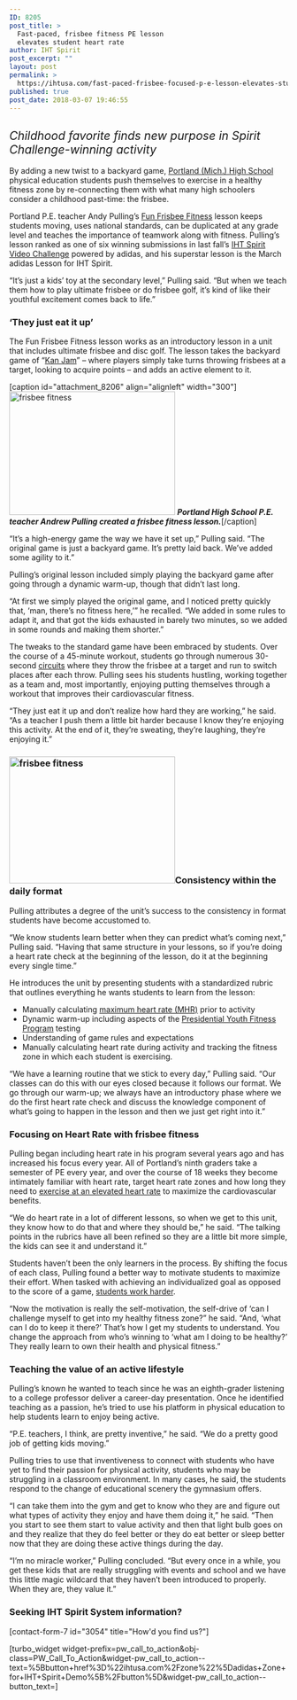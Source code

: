 ```yaml
---
ID: 8205
post_title: >
  Fast-paced, frisbee fitness PE lesson
  elevates student heart rate
author: IHT Spirit
post_excerpt: ""
layout: post
permalink: >
  https://ihtusa.com/fast-paced-frisbee-focused-p-e-lesson-elevates-student-heart-rate/
published: true
post_date: 2018-03-07 19:46:55
---
```

<h2><i><span style="font-weight: 400;">Childhood favorite finds new purpose in Spirit Challenge-winning activity</span></i></h2>
<span style="font-weight: 400;">By adding a new twist to a backyard game, </span><a href="http://popl.ink/HrGZBz" target="_blank" rel="nofollow noopener"><span style="font-weight: 400;">Portland (Mich.) High School</span></a><span style="font-weight: 400;"> physical education students push themselves to exercise in a healthy fitness zone by re-connecting them with what many high schoolers consider a childhood past-time: the frisbee.</span>

<span style="font-weight: 400;">Portland P.E. teacher Andy Pulling’s </span><a href="https://ihtusa.wishpond.com/lessons-from-a-superstar/entries/170007118"><span style="font-weight: 400;">Fun Frisbee Fitness</span></a><span style="font-weight: 400;"> lesson keeps students moving, uses national standards, can be duplicated at any grade level and teaches the importance of teamwork along with fitness. Pulling’s lesson ranked as one of six winning submissions in last fall’s </span><a href="https://ihtusa.com/adidas-challenge-winners-2/"><span style="font-weight: 400;">IHT Spirit Video Challenge</span></a><span style="font-weight: 400;"> powered by adidas, and his superstar lesson is the March adidas Lesson for IHT Spirit.</span>

<span style="font-weight: 400;">“It’s just a kids’ toy at the secondary level,” Pulling said. “But when we teach them how to play ultimate frisbee or do frisbee golf, it’s kind of like their youthful excitement comes back to life.”</span><!--more-->
<h3><b>‘They just eat it up’</b></h3>
<span style="font-weight: 400;">The Fun Frisbee Fitness lesson works as an introductory lesson in a unit that includes ultimate frisbee and disc golf. The lesson takes the backyard game of “<a href="http://popl.ink/DVZvrQ" target="_blank" rel="nofollow noopener">Kan Jam</a>” – where players simply take turns throwing frisbees at a target, looking to acquire points – and adds an active element to it.</span>

[caption id="attachment_8206" align="alignleft" width="300"]<a href="https://ihtusa.com/wp-content/uploads/2018/03/Pulling.jpg"><img class="wp-image-8206 size-medium" src="https://ihtusa.com/wp-content/uploads/2018/03/Pulling-300x223.jpg" alt="frisbee fitness" width="300" height="223" /></a> <em><strong>Portland High School P.E. teacher Andrew Pulling created a frisbee fitness lesson.</strong></em>[/caption]

<span style="font-weight: 400;">“It’s a high-energy game the way we have it set up,” Pulling said. “The original game is just a backyard game. It’s pretty laid back. We’ve added some agility to it.”</span>

<span style="font-weight: 400;">Pulling’s original lesson included simply playing the backyard game after going through a dynamic warm-up, though that didn’t last long.</span>

<span style="font-weight: 400;">“At first we simply played the original game, and I noticed pretty quickly that, ‘man, there’s no fitness here,’” he recalled. “We added in some rules to adapt it, and that got the kids exhausted in barely two minutes, so we added in some rounds and making them shorter.”</span>

<span style="font-weight: 400;">The tweaks to the standard game have been embraced by students. Over the course of a 45-minute workout, students go through numerous 30-second </span><a href="https://ihtusa.com/fit-life-utilizes-hiit-principles-in-physical-education/"><span style="font-weight: 400;">circuits</span></a><span style="font-weight: 400;"> where they throw the frisbee at a target and run to switch places after each throw. Pulling sees his students hustling, working together as a team and, most importantly, enjoying putting themselves through a workout that improves their cardiovascular fitness.</span>

<span style="font-weight: 400;">“They just eat it up and don’t realize how hard they are working,” he said. “As a teacher I push them a little bit harder because I know they’re enjoying this activity. At the end of it, they’re sweating, they’re laughing, they’re enjoying it.”</span>
<h3><b><a href="https://ihtusa.com/wp-content/uploads/2018/03/IMG_0027-1391.jpg"><img class="alignright size-medium wp-image-8207" src="https://ihtusa.com/wp-content/uploads/2018/03/IMG_0027-1391-300x229.jpg" alt="frisbee fitness" width="300" height="229" /></a>Consistency within the daily format</b></h3>
<span style="font-weight: 400;">Pulling attributes a degree of the unit’s success to the consistency in format students have become accustomed to. </span>

<span style="font-weight: 400;">“We know students learn better when they can predict what’s coming next,” Pulling said. “Having that same structure in your lessons, so if you’re doing a heart rate check at the beginning of the lesson, do it at the beginning every single time.”</span>

<span style="font-weight: 400;">He introduces the unit by presenting students with a standardized rubric that outlines everything he wants students to learn from the lesson:</span>
<ul>
 	<li style="font-weight: 400;"><span style="font-weight: 400;">Manually calculating <a href="http://popl.ink/nfyYgZ" target="_blank" rel="nofollow noopener">maximum heart rate (MHR)</a> prior to activity</span></li>
 	<li style="font-weight: 400;"><span style="font-weight: 400;">Dynamic warm-up including aspects of the <a href="http://popl.ink/LPSgMc">Presidential Youth Fitness Program</a> testing</span></li>
 	<li style="font-weight: 400;"><span style="font-weight: 400;">Understanding of game rules and expectations</span></li>
 	<li style="font-weight: 400;"><span style="font-weight: 400;">Manually calculating heart rate during activity and tracking the fitness zone in which each student is exercising.</span></li>
</ul>
<span style="font-weight: 400;">“We have a learning routine that we stick to every day,” Pulling said. “Our classes can do this with our eyes closed because it follows our format. We go through our warm-up; we always have an introductory phase where we do the first heart rate check and discuss the knowledge component of what’s going to happen in the lesson and then we just get right into it.”</span>
<h3><b>Focusing on Heart Rate with frisbee fitness</b></h3>
<span style="font-weight: 400;">Pulling began including heart rate in his program several years ago and has increased his focus every year. All of Portland’s ninth graders take a semester of PE every year, and over the course of 18 weeks they become intimately familiar with heart rate, target heart rate zones and how long they need to </span><a href="https://ihtusa.com/students-develop-lifetime-skill-exercising-elevated-heart-rate/"><span style="font-weight: 400;">exercise at an elevated heart rate</span></a><span style="font-weight: 400;"> to maximize the cardiovascular benefits.</span>

<span style="font-weight: 400;">“We do heart rate in a lot of different lessons, so when we get to this unit, they know how to do that and where they should be,” he said. “The talking points in the rubrics have all been refined so they are a little bit more simple, the kids can see it and understand it.”</span>

<span style="font-weight: 400;">Students haven’t been the only learners in the process. By shifting the focus of each class, Pulling found a better way to motivate students to maximize their effort. When tasked with achieving an individualized goal as opposed to the score of a game, <a href="https://ihtusa.com/motivating-heart-rate-monitors-p-e-students-effort/">students work harder</a>.</span>

<span style="font-weight: 400;">“Now the motivation is really the self-motivation, the self-drive of ‘can I challenge myself to get into my healthy fitness zone?” he said. “And, ‘what can I do to keep it there?’ That’s how I get my students to understand. You change the approach from who’s winning to ‘what am I doing to be healthy?’ They really learn to own their health and physical fitness.” </span>
<h3><b>Teaching the value of an active lifestyle</b></h3>
<span style="font-weight: 400;">Pulling’s known he wanted to teach since he was an eighth-grader listening to a college professor deliver a career-day presentation. Once he identified teaching as a passion, he’s tried to use his platform in physical education to help students learn to enjoy being active.</span>

<span style="font-weight: 400;">“P.E. teachers, I think, are pretty inventive,” he said. “We do a pretty good job of getting kids moving.”</span>

<span style="font-weight: 400;">Pulling tries to use that inventiveness to connect with students who have yet to find their passion for physical activity, students who may be struggling in a classroom environment. In many cases, he said, the students respond to the change of educational scenery the gymnasium offers.</span>

<span style="font-weight: 400;">“I can take them into the gym and get to know who they are and figure out what types of activity they enjoy and have them doing it,” he said. “Then you start to see them start to value activity and then that light bulb goes on and they realize that they do feel better or they do eat better or sleep better now that they are doing these active things during the day.</span>

<span style="font-weight: 400;">“I’m no miracle worker,” Pulling concluded. “But every once in a while, you get these kids that are really struggling with events and school and we have this little magic wildcard that they haven’t been introduced to properly. When they are, they value it.”</span>
<h3 class="article-newsletter-signup">Seeking IHT Spirit System information?</h3>
<p class="article-newsletter-signup">[contact-form-7 id="3054" title="How'd you find us?"]</p>
[turbo_widget widget-prefix=pw_call_to_action&obj-class=PW_Call_To_Action&widget-pw_call_to_action--text=%5Bbutton+href%3D%22ihtusa.com%2Fzone%22%5Dadidas+Zone+for+IHT+Spirit+Demo%5B%2Fbutton%5D&widget-pw_call_to_action--button_text=]
